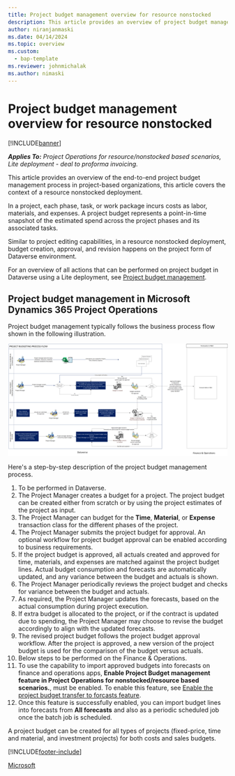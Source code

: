 ```yaml
---
title: Project budget management overview for resource nonstocked
description: This article provides an overview of project budget management in resource nonstocked deployment.
author: niranjanmaski
ms.date: 04/14/2024
ms.topic: overview
ms.custom: 
  - bap-template
ms.reviewer: johnmichalak
ms.author: nimaski
---
```


# Project budget management overview for resource nonstocked

[!INCLUDE[banner](../includes/banner.md)]

_**Applies To:** Project Operations for resource/nonstocked based scenarios, Lite deployment - deal to proforma invoicing._

This article provides an overview of the end-to-end project budget management process in project-based organizations, this article covers the context of a resource nonstocked deployment.

In a project, each phase, task, or work package incurs costs as labor, materials, and expenses. A project budget represents a point-in-time snapshot of the estimated spend across the project phases and its associated tasks. 

Similar to project editing capabilities, in a resource nonstocked deployment, budget creation, approval, and revision happens on the project form of Dataverse environment. 

For an overview of all actions that can be performed on project budget in Dataverse using a Lite deployment, see [Project budget management](../pro/budget/projectbudgetmanagement.md). 

## Project budget management in Microsoft Dynamics 365 Project Operations

Project budget management typically follows the business process flow shown in the following illustration.

![Business process flow for project budget management in Project Operations.](media/1-Budgetmanagementoverviewresourcenonstocked.png)

Here's a step-by-step description of the project budget management process.

1. To be performed in Dataverse.
1. The Project Manager creates a budget for a project. The project budget can be created either from scratch or by using the project estimates of the project as input.
1. The Project Manager can budget for the **Time**, **Material**, or **Expense** transaction class for the different phases of the project.
1. The Project Manager submits the project budget for approval. An optional workflow for project budget approval can be enabled according to business requirements.
1. If the project budget is approved, all actuals created and approved for time, materials, and expenses are matched against the project budget lines. Actual budget consumption and forecasts are automatically updated, and any variance between the budget and actuals is shown.
1. The Project Manager periodically reviews the project budget and checks for variance between the budget and actuals.
1. As required, the Project Manager updates the forecasts, based on the actual consumption during project execution.
1. If extra budget is allocated to the project, or if the contract is updated due to spending, the Project Manager may choose to revise the budget accordingly to align with the updated forecasts.
1. The revised project budget follows the project budget approval workflow. After the project is approved, a new version of the project budget is used for the comparison of the budget versus actuals.
1. Below steps to be performed on the Finance & Operations.
1. To use the capability to import approved budgets into forecasts on finance and operations apps, **Enable Project Budget management feature in Project Operations for nonstocked/resource based scenarios.**, must be enabled. To enable this feature, see [Enable the project budget transfer to forcasts feature](transfer-budgets-to-forecasts.md#enable-the-project-budget-transfer-to-forecasts-feature). 
1. Once this feature is successfully enabled, you can import budget lines into forecasts from **All forecasts** and also as a periodic scheduled job once the batch job is scheduled.  
   
A project budget can be created for all types of projects (fixed-price, time and material, and investment projects) for both costs and sales budgets.

[!INCLUDE[footer-include](../includes/footer-banner.md)]

[Microsoft](https://www.microsoft.com)
